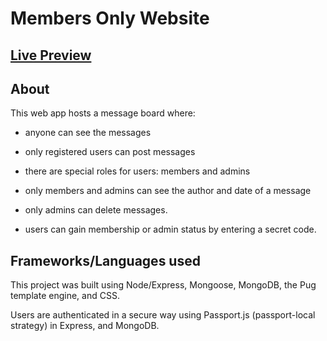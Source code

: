 # Members Only Website

## [Live Preview](https://members-only999.herokuapp.com/)

## About

This web app hosts a message board where:

- anyone can see the messages

- only registered users can post messages

- there are special roles for users: members and admins

- only members and admins can see the author and date of a message

- only admins can delete messages.

- users can gain membership or admin status by entering a secret code.

## Frameworks/Languages used

This project was built using Node/Express, Mongoose, MongoDB, the Pug template engine, and CSS.

Users are authenticated in a secure way using Passport.js (passport-local strategy) in Express, and MongoDB.
